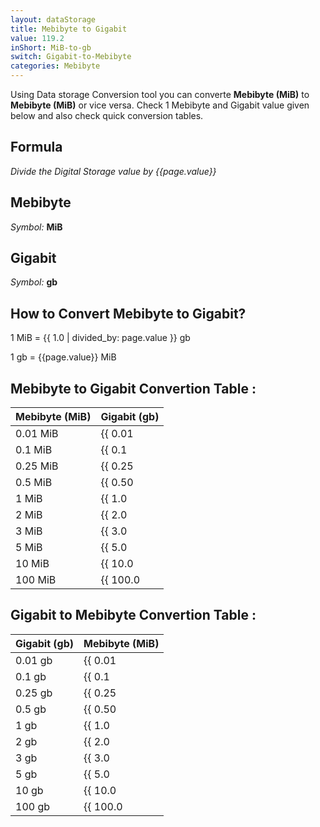 ```yaml
---
layout: dataStorage
title: Mebibyte to Gigabit
value: 119.2
inShort: MiB-to-gb
switch: Gigabit-to-Mebibyte
categories: Mebibyte
---
```


Using Data storage Conversion tool you can converte **Mebibyte (MiB)** to **Mebibyte (MiB)** or vice versa. Check 1 Mebibyte and Gigabit value given below and also check quick conversion tables.

## Formula
*Divide the Digital Storage value by {{page.value}}*

## Mebibyte
*Symbol:* **MiB**

## Gigabit
*Symbol:* **gb**

## How to Convert Mebibyte to Gigabit?

1 MiB = {{ 1.0 | divided_by: page.value }} gb

1 gb = {{page.value}} MiB


## Mebibyte to Gigabit Convertion Table :

| Mebibyte (MiB) | Gigabit (gb) |
| ---- | ---- |
| 0.01 MiB | {{ 0.01 | divided_by: page.value | round: 12 }} gb |
| 0.1 MiB | {{ 0.1 | divided_by: page.value | round: 12 }} gb |
| 0.25 MiB | {{ 0.25 | divided_by: page.value | round: 12 }} gb |
| 0.5 MiB | {{ 0.50 | divided_by: page.value | round: 12 }} gb |
| 1 MiB | {{ 1.0 | divided_by: page.value | round: 12 }} gb |
| 2 MiB | {{ 2.0 | divided_by: page.value | round: 12 }} gb |
| 3 MiB | {{ 3.0 | divided_by: page.value | round: 12 }} gb |
| 5 MiB | {{ 5.0 | divided_by: page.value | round: 12 }} gb |
| 10 MiB | {{ 10.0 | divided_by: page.value | round: 12 }} gb |
| 100 MiB | {{ 100.0 | divided_by: page.value | round: 12 }} gb |

## Gigabit to Mebibyte Convertion Table :

| Gigabit (gb) | Mebibyte (MiB) |
| ---- | ---- |
| 0.01 gb | {{ 0.01 | times: page.value | round: 12 }} MiB |
| 0.1 gb | {{ 0.1 | times: page.value | round: 12 }} MiB |
| 0.25 gb | {{ 0.25 | times: page.value | round: 12 }} MiB |
| 0.5 gb | {{ 0.50 | times: page.value | round: 12 }} MiB |
| 1 gb | {{ 1.0 | times: page.value | round: 12 }} MiB |
| 2 gb | {{ 2.0 | times: page.value | round: 12 }} MiB |
| 3 gb | {{ 3.0 | times: page.value | round: 12 }} MiB |
| 5 gb | {{ 5.0 | times: page.value | round: 12 }} MiB |
| 10 gb | {{ 10.0 | times: page.value | round: 12 }} MiB |
| 100 gb | {{ 100.0 | times: page.value | round: 12 }} MiB |


<script>
document.getElementById('selectInput')[9].selected = true
document.getElementById('selectOutput')[10].selected = true
</script>
